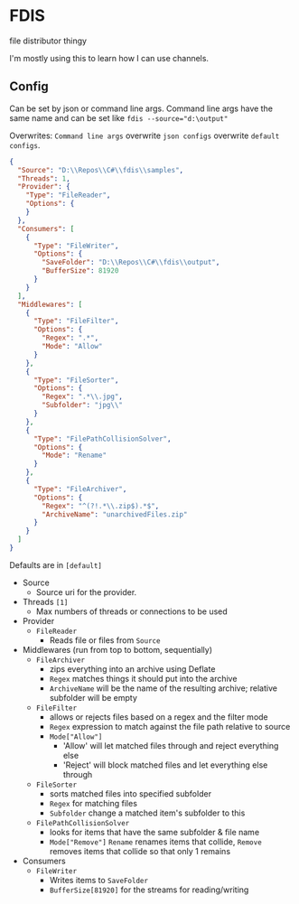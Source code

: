 ﻿# FDIS

file distributor thingy

I'm mostly using this to learn how I can use channels.

## Config

Can be set by json or command line args. Command line args have the same name and can be set like ``fdis --source="d:\output"``

Overwrites:
``Command line args`` overwrite ``json configs`` overwrite ``default configs``.

```json
{
  "Source": "D:\\Repos\\C#\\fdis\\samples",
  "Threads": 1,
  "Provider": {
    "Type": "FileReader",
    "Options": {
    }
  },
  "Consumers": [
    {
      "Type": "FileWriter",
      "Options": {
        "SaveFolder": "D:\\Repos\\C#\\fdis\\output",
        "BufferSize": 81920
      }
    }
  ],
  "Middlewares": [
    {
      "Type": "FileFilter",
      "Options": {
        "Regex": ".*",
        "Mode": "Allow"
      }
    },
    {
      "Type": "FileSorter",
      "Options": {
        "Regex": ".*\\.jpg",
        "Subfolder": "jpg\\"
      }
    },
    {
      "Type": "FilePathCollisionSolver",
      "Options": {
        "Mode": "Rename"
      }
    },
    {
      "Type": "FileArchiver",
      "Options": {
        "Regex": "^(?!.*\\.zip$).*$",
        "ArchiveName": "unarchivedFiles.zip"
      }
    }
  ]
}
```

Defaults are in ``[default]``

- Source
    - Source uri for the provider.
- Threads ``[1]``
    - Max numbers of threads or connections to be used
- Provider
    - ``FileReader``
        - Reads file or files from ``Source``
- Middlewares (run from top to bottom, sequentially)
    - ``FileArchiver``
        - zips everything into an archive using Deflate
        - ``Regex`` matches things it should put into the archive
        - ``ArchiveName`` will be the name of the resulting archive; relative subfolder will be empty
    - ``FileFilter``
        - allows or rejects files based on a regex and the filter mode
        - ``Regex`` expression to match against the file path relative to source
        - ``Mode["Allow"]``
            - 'Allow' will let matched files through and reject everything else
            - 'Reject' will block matched files and let everything else through
    - ``FileSorter``
        - sorts matched files into specified subfolder
        - ``Regex`` for matching files
        - ``Subfolder`` change a matched item's subfolder to this
    - ``FilePathCollisionSolver``
        - looks for items that have the same subfolder & file name
        - ``Mode["Remove"]`` ``Rename`` renames items that collide, ``Remove`` removes items that collide so that only 1 remains
- Consumers
    - ``FileWriter``
        - Writes items to ``SaveFolder``
        - ``BufferSize[81920]`` for the streams for reading/writing
